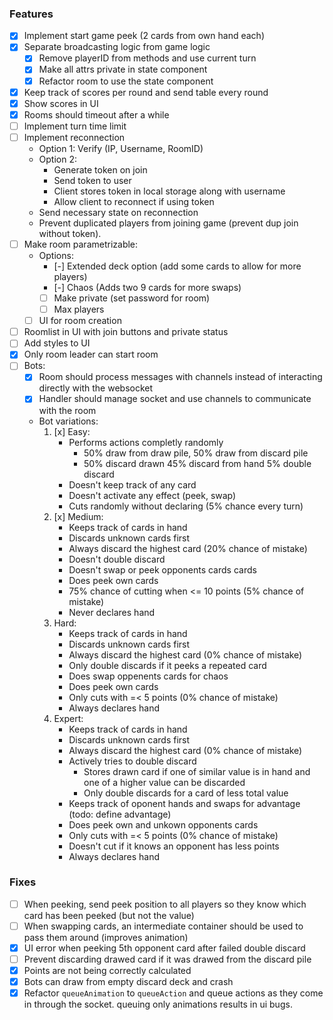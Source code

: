 ### Features

- [x] Implement start game peek (2 cards from own hand each)
- [x] Separate broadcasting logic from game logic
    - [x] Remove playerID from methods and use current turn
    - [x] Make all attrs private in state component
    - [x] Refactor room to use the state component
- [x] Keep track of scores per round and send table every round
- [x] Show scores in UI
- [x] Rooms should timeout after a while
- [ ] Implement turn time limit
- [ ] Implement reconnection
    - Option 1: Verify (IP, Username, RoomID)
    - Option 2:
        - Generate token on join
        - Send token to user
        - Client stores token in local storage along with username
        - Allow client to reconnect if using token
    - Send necessary state on reconnection
    - Prevent duplicated players from joining game (prevent dup join without token).
- [ ] Make room parametrizable:
    - Options:
        - [-] Extended deck option (add some cards to allow for more players)
        - [-] Chaos (Adds two 9 cards for more swaps)
        - [ ] Make private (set password for room)
        - [ ] Max players
    - [ ] UI for room creation
- [ ] Roomlist in UI with join buttons and private status
- [ ] Add styles to UI
- [x] Only room leader can start room
- [ ] Bots:
    - [x] Room should process messages with channels instead of interacting directly with the websocket
    - [x] Handler should manage socket and use channels to communicate with the room
    - Bot variations:
        1. [x] Easy: 
            - Performs actions completly randomly
                - 50% draw from draw pile, 50% draw from discard pile
                - 50% discard drawn 45% discard from hand 5% double discard
            - Doesn't keep track of any card
            - Doesn't activate any effect (peek, swap)
            - Cuts randomly without declaring (5% chance every turn)
        2. [x] Medium: 
            - Keeps track of cards in hand
            - Discards unknown cards first
            - Always discard the highest card (20% chance of mistake)
            - Doesn't double discard
            - Doesn't swap or peek opponents cards cards
            - Does peek own cards
            - 75% chance of cutting when <= 10 points (5% chance of mistake)
            - Never declares hand
        3. Hard:
            - Keeps track of cards in hand
            - Discards unknown cards first
            - Always discard the highest card (0% chance of mistake)
            - Only double discards if it peeks a repeated card
            - Does swap oppenents cards for chaos
            - Does peek own cards
            - Only cuts with =< 5 points (0% chance of mistake)
            - Always declares hand
        4. Expert:
            - Keeps track of cards in hand
            - Discards unknown cards first
            - Always discard the highest card (0% chance of mistake)
            - Actively tries to double discard
                - Stores drawn card if one of similar value is in hand and one of a higher value can be discarded
                - Only double discards for a card of less total value
            - Keeps track of oponent hands and swaps for advantage (todo: define advantage)
            - Does peek own and unkown opponents cards
            - Only cuts with =< 5 points (0% chance of mistake)
            - Doesn't cut if it knows an opponent has less points
            - Always declares hand

### Fixes

- [ ] When peeking, send peek position to all players so they know which card has been peeked (but not the value)
- [ ] When swapping cards, an intermediate container should be used to pass them around (improves animation)
- [x] UI error when peeking 5th opponent card after failed double discard
- [ ] Prevent discarding drawed card if it was drawed from the discard pile
- [x] Points are not being correctly calculated
- [x] Bots can draw from empty discard deck and crash
- [x] Refactor `queueAnimation` to `queueAction` and queue actions as they come in through the socket. queuing only animations results in ui bugs.